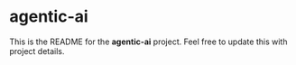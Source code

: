 ﻿# agentic-ai

This is the README for the **agentic-ai** project. Feel free to update this with project details.
